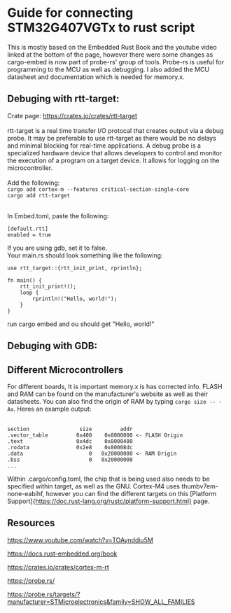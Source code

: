 # Guide for connecting STM32G407VGTx to rust script

This is mostly based on the Embedded Rust Book and the youtube video linked at the bottom of the page, however there were some changes as cargo-embed is now part of probe-rs' group of tools. Probe-rs is useful for programming to the MCU as well as debugging. I also added the MCU datasheet and documentation which is needed for memory.x.

## Debuging with rtt-target:
Crate page: https://crates.io/crates/rtt-target
<br>
<br>
rtt-target is a real time transfer I/O protocal that creates output via a debug probe. It may be preferable to use rtt-target as there would be no delays and minimal blocking for real-time applications. A debug probe is a specialized hardware device that allows developers to control and monitor the execution of a program on a target device. It allows for logging on the microcontroller.
<br>
<br>
Add the following:
<br>
```cargo add cortex-m --features critical-section-single-core```
<br>
```cargo add rtt-target```
<br>
<br>


In Embed.toml, paste the following:
```
[default.rtt]
enabled = true 
```
If you are using gdb, set it to false.
<br>
Your main.rs should look something like the following:
```
use rtt_target::{rtt_init_print, rprintln};

fn main() {
    rtt_init_print!();
    loop {
        rprintln!("Hello, world!");
    }
}
```
run cargo embed and ou should get "Hello, world!" 

## Debuging with GDB:



## Different Microcontrollers

For different boards, It is important memory.x is has corrected info. FLASH and RAM can be found on the manufacturer's website as well as their datasheets. You can also find the origin of RAM by typing ```cargo size -- -Ax```. Heres an example output:
<br>
<br>
```
section                size         addr
.vector_table         0x400    0x8000000 <- FLASH Origin
.text                 0x4dc    0x8000400
.rodata               0x2e8    0x80008dc
.data                     0   0x20000000 <- RAM Origin
.bss                      0   0x20000000
...
```

Within .cargo/config.toml, the chip that is being used also needs to be specified within target, as well as the GNU. Cortex-M4 uses thumbv7em-none-eabihf, however you can find the different targets on this [Platform Support]{https://doc.rust-lang.org/rustc/platform-support.html} page.

## Resources
https://www.youtube.com/watch?v=TOAynddiu5M

https://docs.rust-embedded.org/book

https://crates.io/crates/cortex-m-rt

https://probe.rs/

https://probe.rs/targets/?manufacturer=STMicroelectronics&family=SHOW_ALL_FAMILIES
